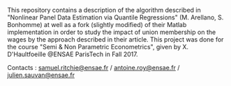 This repository contains a description of the algorithm described in "Nonlinear Panel Data Estimation via Quantile Regressions" (M. Arellano, S. Bonhomme) at well as a fork (slightly modified) of their Matlab implementation in order to study the impact of union membership on the wages by the approach described in their article. This project was done for the course "Semi & Non Parametric Econometrics", given by X. D'Haultfoeille @ENSAE ParisTech in Fall 2017.

Contacts : samuel.ritchie@ensae.fr / antoine.roy@ensae.fr / julien.sauvan@ensae.fr
